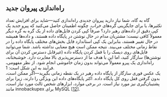 ## راه‌اندازی پیروان جدید 
گاه به گاه، شما نیاز دارید پیروان جدیدی راه‌اندازی کنید—شاید برای افزایش تعداد تکثیرها،
یا برای جایگزینی گره‌های خراب. چگونه اطمینان حاصل می‌کنید که پیرو جدید یک کپی دقیق از
داده‌های رهبر دارد؟ صرفاً کپی کردن فایل‌های داده از یک گره به گره دیگر معمولاً کافی نیست: مشتریان
مدام در حال نوشتن در پایگاه داده هستند، و داده‌ها همیشه در حال تغییر هستند، بنابراین یک کپی استاندارد فایل
بخش‌های مختلف پایگاه داده را در نقاط زمانی مختلف می‌بیند. نتیجه ممکن است هیچ
معنایی نداشته باشد. شما می‌توانید فایل‌های روی دیسک را با قفل کردن پایگاه داده (غیرقابل دسترس کردن آن برای
نوشتن‌ها) سازگار کنید، اما این با هدف ما از دسترس‌پذیری بالا مغایرت دارد. خوشبختانه، راه‌اندازی یک
پیرو معمولاً می‌تواند بدون زمان خاموشی انجام شود. از نظر مفهومی، فرآیند به این شکل است: 1.  
یک عکس فوری سازگار از پایگاه داده رهبر در یک نقطه زمانی بگیرید—اگر ممکن است، بدون
گرفتن قفل روی کل پایگاه داده. اکثر پایگاه‌های داده این ویژگی را دارند، زیرا برای
پشتیبان‌گیری نیز مورد نیاز است. در برخی موارد، ابزارهای شخص ثالث مورد نیاز است، مانند innobackupex برای MySQL
[[12](ch05.html#Xtrabackup2014)].